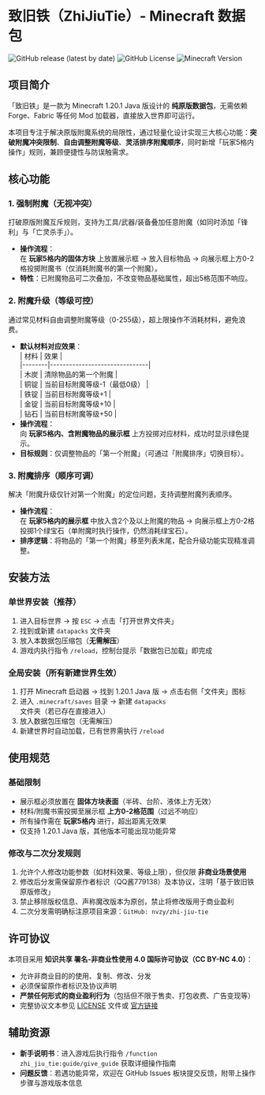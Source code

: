 # 致旧铁（ZhiJiuTie）- Minecraft 数据包

![GitHub release (latest by date)](https://img.shields.io/github/v/release/nvzy/zhi-jiu-tie?label=最新版本)
![GitHub License](https://img.shields.io/github/license/nvzy/zhi-jiu-tie?label=许可协议&color=blue)
![Minecraft Version](https://img.shields.io/badge/Minecraft-1.20.1%20Java%20Edition-brightgreen?label=适配版本)


## 项目简介
「致旧铁」是一款为 Minecraft 1.20.1 Java 版设计的 **纯原版数据包**，无需依赖 Forge、Fabric 等任何 Mod 加载器，直接放入世界即可运行。  

本项目专注于解决原版附魔系统的局限性，通过轻量化设计实现三大核心功能：**突破附魔冲突限制**、**自由调整附魔等级**、**灵活排序附魔顺序**，同时新增「玩家5格内操作」规则，兼顾便捷性与防误触需求。


## 核心功能

### 1. 强制附魔（无视冲突）
打破原版附魔互斥规则，支持为工具/武器/装备叠加任意附魔（如同时添加「锋利」与「亡灵杀手」）。  
- **操作流程**：  
  在 **玩家5格内的固体方块** 上放置展示框 → 放入目标物品 → 向展示框上方0-2格投掷附魔书（仅消耗附魔书的第一个附魔）。  
- **特性**：已附魔物品可二次叠加，不改变物品基础属性，超出5格范围不响应。


### 2. 附魔升级（等级可控）
通过常见材料自由调整附魔等级（0-255级），超上限操作不消耗材料，避免浪费。  
- **默认材料对应效果**：  
  | 材料   | 效果                          |  
  |--------|-------------------------------|  
  | 木炭   | 清除物品的第一个附魔          |  
  | 铜锭   | 当前目标附魔等级-1（最低0级） |  
  | 铁锭   | 当前目标附魔等级+1            |  
  | 金锭   | 当前目标附魔等级+10           |  
  | 钻石   | 当前目标附魔等级+50           |  
- **操作流程**：  
  向 **玩家5格内、含附魔物品的展示框** 上方投掷对应材料，成功时显示绿色提示。  
- **目标规则**：仅调整物品的「第一个附魔」（可通过「附魔排序」切换目标）。


### 3. 附魔排序（顺序可调）
解决「附魔升级仅针对第一个附魔」的定位问题，支持调整附魔列表顺序。  
- **操作流程**：  
  在 **玩家5格内的展示框** 中放入含2个及以上附魔的物品 → 向展示框上方0-2格投掷1个绿宝石（单附魔时执行操作，仍然消耗绿宝石）。  
- **排序逻辑**：将物品的「第一个附魔」移至列表末尾，配合升级功能实现精准调整。


## 安装方法

### 单世界安装（推荐）
1. 进入目标世界 → 按 `ESC` → 点击「打开世界文件夹」  
2. 找到或新建 `datapacks` 文件夹  
3. 放入本数据包压缩包（**无需解压**）  
4. 游戏内执行指令 `/reload`，控制台提示「数据包已加载」即完成


### 全局安装（所有新建世界生效）
1. 打开 Minecraft 启动器 → 找到 1.20.1 Java 版 → 点击右侧「文件夹」图标  
2. 进入 `.minecraft/saves` 目录 → 新建 `datapacks` 文件夹（若已存在直接进入）  
3. 放入数据包压缩包（无需解压）  
4. 新建世界时自动加载，已有世界需执行 `/reload`


## 使用规范

### 基础限制
- 展示框必须放置在 **固体方块表面**（半砖、台阶、液体上方无效）  
- 材料/附魔书需投掷至展示框 **上方0-2格范围**（过远不响应）  
- 所有操作需在 **玩家5格内** 进行，超出距离无效果  
- 仅支持 1.20.1 Java 版，其他版本可能出现功能异常


### 修改与二次分发规则
1. 允许个人修改功能参数（如材料效果、等级上限），但仅限 **非商业场景使用**  
2. 修改后分发需保留原作者标识（QQ酱779138）及本协议，注明「基于致旧铁原版修改」  
3. 禁止移除版权信息、声称魔改版本为原创，禁止将修改版用于商业盈利  
4. 二次分发需明确标注原项目来源：`GitHub: nvzy/zhi-jiu-tie`


## 许可协议
本项目采用 **知识共享 署名-非商业性使用 4.0 国际许可协议（CC BY-NC 4.0）**：  
- 允许非商业目的的使用、复制、修改、分发  
- 必须保留原作者标识及协议声明  
- **严禁任何形式的商业盈利行为**（包括但不限于售卖、打包收费、广告变现等）  
- 完整协议文本参见 [LICENSE](LICENSE) 文件或 [官方链接](https://creativecommons.org/licenses/by-nc/4.0/legalcode)


## 辅助资源
- **新手说明书**：进入游戏后执行指令 `/function zhi_jiu_tie:guide/give_guide` 获取详细操作指南  
- **问题反馈**：若遇功能异常，欢迎在 GitHub Issues 板块提交反馈，附带上操作步骤与游戏版本信息
